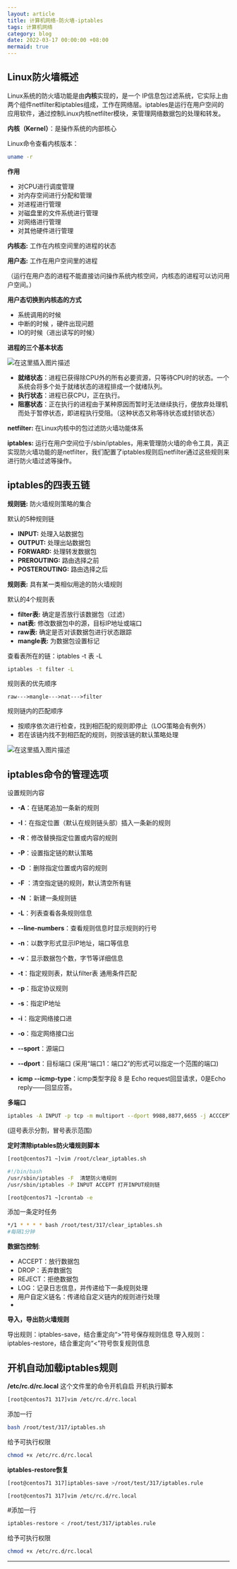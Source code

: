 ```yaml
---
layout: article
title: 计算机网络-防火墙-iptables
tags: 计算机网络
category: blog
date: 2022-03-17 00:00:00 +08:00
mermaid: true
---
```


## Linux防火墙概述
Linux系统的防火墙功能是由**内核**实现的，是一个 IP信息包过滤系统，它实际上由两个组件netfilter和iptables组成，工作在网络层。iptables是运行在用户空间的应用软件，通过控制Linux内核netfilter模块，来管理网络数据包的处理和转发。

**内核（Kernel）**：是操作系统的内部核心

Linux命令查看内核版本：

```bash
uname -r
```

**作用**

 - 对CPU进行调度管理
 - 对内存空间进行分配和管理
 - 对进程进行管理
 - 对磁盘里的文件系统进行管理
 - 对网络进行管理
 - 对其他硬件进行管理

**内核态:** 工作在内核空间里的进程的状态

**用户态:** 工作在用户空间里的进程

（运行在用户态的进程不能直接访问操作系统内核空间，内核态的进程可以访问用户空间。）

**用户态切换到内核态的方式**

 - 系统调用的时候
 - 中断的时候 ，硬件出现问题
 - IO的时候（进出读写的时候）
 
 **进程的三个基本状态**
 
 ![在这里插入图片描述](https://img-blog.csdnimg.cn/aa2c4b1a3f664bd09411d6567033f4d0.png?x-oss-process=image/watermark,type_d3F5LXplbmhlaQ,shadow_50,text_Q1NETiBAeXV0YW9fNTE3,size_20,color_FFFFFF,t_70,g_se,x_16)

 - **就绪状态**：进程已获得除CPU外的所有必要资源，只等待CPU时的状态。一个系统会将多个处于就绪状态的进程排成一个就绪队列。
 - **执行状态**：进程已获CPU，正在执行。
 - **阻塞状态**：正在执行的进程由于某种原因而暂时无法继续执行，便放弃处理机而处于暂停状态，即进程执行受阻。（这种状态又称等待状态或封锁状态）
 
 **netfilter:** 在Linux内核中的包过滤防火墙功能体系
 
 **iptables:** 运行在用户空间位于/sbin/iptables，用来管理防火墙的命令工具，真正实现防火墙功能的是netfilter，我们配置了iptables规则后netfilter通过这些规则来进行防火墙过滤等操作。
 
## iptables的四表五链

**规则链:** 防火墙规则策略的集合

默认的5种规则链
 - **INPUT:** 处理入站数据包
 - **OUTPUT:** 处理出站数据包
 - **FORWARD:** 处理转发数据包
 - **PREROUTING:** 路由选择之前
 - **POSTEROUTING:** 路由选择之后

**规则表:** 具有某一类相似用途的防火墙规则

默认的4个规则表
- **filter表:** 确定是否放行该数据包（过滤）
- **nat表:** 修改数据包中的源，目标IP地址或端口
- **raw表:** 确定是否对该数据包进行状态跟踪
- **mangle表:** 为数据包设置标记

查看表所在的链：iptables -t 表 -L

```bash
iptables -t filter -L 
```
规则表的优先顺序

	raw--->mangle--->nat--->filter

规则链内的匹配顺序
- 按顺序依次进行检查，找到相匹配的规则即停止（LOG策略会有例外）
- 若在该链内找不到相匹配的规则，则按该链的默认策略处理


![在这里插入图片描述](https://img-blog.csdnimg.cn/742ac72d9f64473290b15294cfb7b668.png?x-oss-process=image/watermark,type_d3F5LXplbmhlaQ,shadow_50,text_Q1NETiBAeXV0YW9fNTE3,size_20,color_FFFFFF,t_70,g_se,x_16)

## iptables命令的管理选项

设置规则内容

 - **-A**：在链尾追加一条新的规则
 - **-I**：在指定位置（默认在规则链头部）插入一条新的规则
 - **-R**：修改替换指定位置或内容的规则
 - **-P**：设置指定链的默认策略
 - **-D** ：删除指定位置或内容的规则
- **-F** ：清空指定链的规则，默认清空所有链
- **-N** ：新建一条规则链
 - **-L**：列表查看各条规则信息
 - **--line-numbers**：查看规则信息时显示规则的行号
 - **-n**：以数字形式显示IP地址，端口等信息
 - **-v**：显示数据包个数，字节等详细信息
- **-t**：指定规则表，默认filter表
通用条件匹配

- **-p**：指定协议规则
- **-s**：指定IP地址
- **-i**：指定网络接口进
- **-o**：指定网络接口出
- **--sport**：源端口
- **--dport**：目标端口
(采用“端口1：端口2”的形式可以指定一个范围的端口)

-  **icmp --icmp-type**：icmp类型字段 8 是 Echo request回显请求，0是Echo reply——回显应答。

**多端口**

```bash
iptables -A INPUT -p tcp -m multiport --dport 9988,8877,6655 -j ACCCEPT 
```
(逗号表示分割，冒号表示范围)

**定时清除iptables防火墙规则脚本**

```bash
[root@centos71 ~]vim /root/clear_iptables.sh
```
```bash
#!/bin/bash
/usr/sbin/iptables -F  清楚防火墙规则
/usr/sbin/iptables -P INPUT ACCEPT 打开INPUT规则链
```

```bash
[root@centos71 ~]crontab -e
```
添加一条定时任务
```bash
*/1 * * * * bash /root/test/317/clear_iptables.sh
#每隔1分钟
```

**数据包控制**:

- ACCEPT：放行数据包
- DROP：丢弃数据包
- REJECT：拒绝数据包
- LOG：记录日志信息，并传递给下一条规则处理
- 用户自定义链名：传递给自定义链内的规则进行处理
- 
**导入，导出防火墙规则**

导出规则：iptables-save，结合重定向“>”符号保存规则信息
导入规则：iptables-restore，结合重定向“<”符号恢复规则信息

## 开机自动加载iptables规则

**/etc/rc.d/rc.local** 这个文件里的命令开机自启
开机执行脚本

```bash
[root@centos71 317]vim /etc/rc.d/rc.local 
```


添加一行

```bash
bash /root/test/317/iptables.sh
```
给予可执行权限
```bash
chmod +x /etc/rc.d/rc.local
```

**iptables-restore恢复**

```bash
[root@centos71 317]iptables-save >/root/test/317/iptables.rule
```
```bash
[root@centos71 317]vim /etc/rc.d/rc.local 
```
#添加一行

```bash
iptables-restore < /root/test/317/iptables.rule
```

给予可执行权限
```bash
chmod +x /etc/rc.d/rc.local
```
---------------
 

